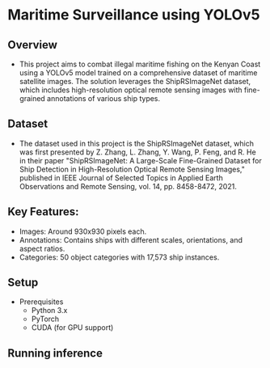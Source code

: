# Maritime Surveillance using YOLOv5
## Overview
- This project aims to combat illegal maritime fishing on the Kenyan Coast using a YOLOv5 model trained on a comprehensive dataset of maritime satellite images. The solution leverages the ShipRSImageNet dataset, which includes high-resolution optical remote sensing images with fine-grained annotations of various ship types.

## Dataset
- The dataset used in this project is the ShipRSImageNet dataset, which was first presented by Z. Zhang, L. Zhang, Y. Wang, P. Feng, and R. He in their paper "ShipRSImageNet: A Large-Scale Fine-Grained Dataset for Ship Detection in High-Resolution Optical Remote Sensing Images," published in IEEE Journal of Selected Topics in Applied Earth Observations and Remote Sensing, vol. 14, pp. 8458-8472, 2021.

## Key Features:
- Images: Around 930x930 pixels each.
- Annotations: Contains ships with different scales, orientations, and aspect ratios.
- Categories: 50 object categories with 17,573 ship instances.
## Setup
- Prerequisites
  - Python 3.x
  - PyTorch
  - CUDA (for GPU support)
## Running inference

